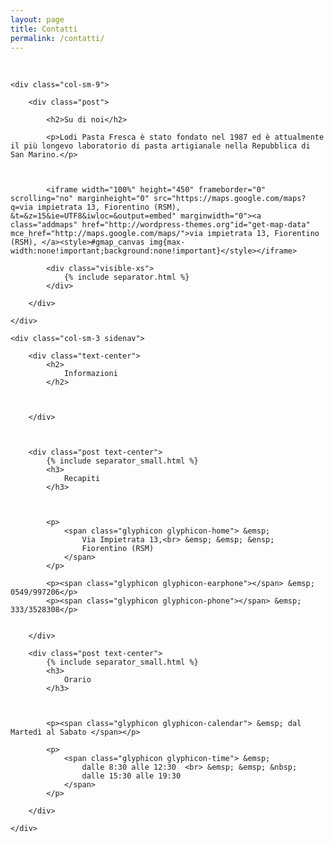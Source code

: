 ```yaml
---
layout: page
title: Contatti
permalink: /contatti/
---
```


<br>

<!--<section id="about" class="container content-section">-->
<div class="container-fluid">
  <div class="row content">
    

    <div class="col-sm-9">
        
        <div class="post">
        
            <h2>Su di noi</h2>
        
            <p>Lodi Pasta Fresca è stato fondato nel 1987 ed è attualmente il più longevo laboratorio di pasta artigianale nella Repubblica di San Marino.</p>
        
        
            
            <iframe width="100%" height="450" frameborder="0" scrolling="no" marginheight="0" src="https://maps.google.com/maps?q=via impietrata 13, Fiorentino (RSM), &t=&z=15&ie=UTF8&iwloc=&output=embed" marginwidth="0"><a class="addmaps" href="http://wordpress-themes.org"id="get-map-data" mce_href="http://maps.google.com/maps/">via impietrata 13, Fiorentino (RSM), </a><style>#gmap_canvas img{max-width:none!important;background:none!important}</style></iframe>
        
            <div class="visible-xs">
                {% include separator.html %}
            </div>
        
        </div>

    </div>
      
    <div class="col-sm-3 sidenav">
        
        <div class="text-center">
            <h2>
                Informazioni
            </h2>
            
            
            
        </div>
        
        
        
        <div class="post text-center">
            {% include separator_small.html %}
            <h3>
                Recapiti
            </h3>
            
            
            
            <p>
                <span class="glyphicon glyphicon-home"> &emsp; 
                    Via Impietrata 13,<br> &emsp; &emsp; &ensp;
                    Fiorentino (RSM)
                </span>
            </p>
            
            <p><span class="glyphicon glyphicon-earphone"></span> &emsp; 0549/997206</p>
            <p><span class="glyphicon glyphicon-phone"></span> &emsp; 333/3528308</p>
            
            
        </div>
        
        <div class="post text-center">
            {% include separator_small.html %}
            <h3>
                Orario
            </h3>
            
            
            
            <p><span class="glyphicon glyphicon-calendar"> &emsp; dal Martedì al Sabato </span></p>
            
            <p>
                <span class="glyphicon glyphicon-time"> &emsp; 
                    dalle 8:30 alle 12:30  <br> &emsp; &emsp; &nbsp;
                    dalle 15:30 alle 19:30
                </span>
            </p>
            
        </div>
     
    </div>
      
  </div>
</div>

<!--</section>-->

<br>

